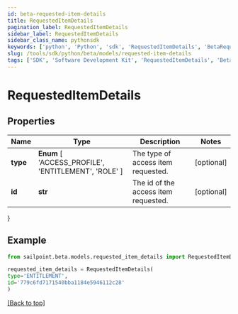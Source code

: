 ```yaml
---
id: beta-requested-item-details
title: RequestedItemDetails
pagination_label: RequestedItemDetails
sidebar_label: RequestedItemDetails
sidebar_class_name: pythonsdk
keywords: ['python', 'Python', 'sdk', 'RequestedItemDetails', 'BetaRequestedItemDetails'] 
slug: /tools/sdk/python/beta/models/requested-item-details
tags: ['SDK', 'Software Development Kit', 'RequestedItemDetails', 'BetaRequestedItemDetails']
---
```


# RequestedItemDetails


## Properties

Name | Type | Description | Notes
------------ | ------------- | ------------- | -------------
**type** |  **Enum** [  'ACCESS_PROFILE',    'ENTITLEMENT',    'ROLE' ] | The type of access item requested. | [optional] 
**id** | **str** | The id of the access item requested. | [optional] 
}

## Example

```python
from sailpoint.beta.models.requested_item_details import RequestedItemDetails

requested_item_details = RequestedItemDetails(
type='ENTITLEMENT',
id='779c6fd7171540bba1184e5946112c28'
)

```
[[Back to top]](#) 

